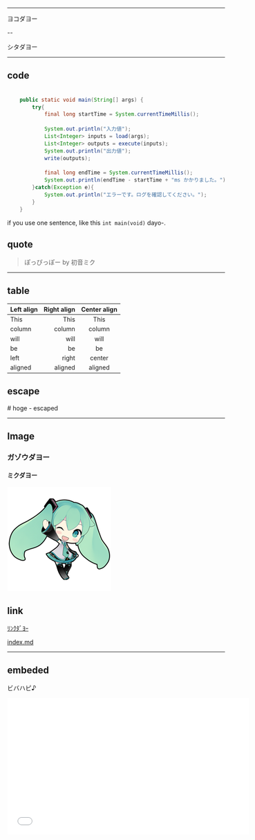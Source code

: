 
---

ヨコダヨー

--

シタダヨー


---

## code

```java:sample.java

    public static void main(String[] args) {
		try{
			final long startTime = System.currentTimeMillis();

			System.out.println("入力値");
			List<Integer> inputs = load(args);
			List<Integer> outputs = execute(inputs);
			System.out.println("出力値");
			write(outputs);

			final long endTime = System.currentTimeMillis();
			System.out.println(endTime - startTime + "ms かかりました。");
		}catch(Exception e){
			System.out.println("エラーです。ログを確認してください。");
		}
	}

```

if you use one sentence, like this `int main(void)` dayo-.

## quote

> ぽっぴっぽー by 初音ミク

---

## table

| Left align | Right align | Center align |
|:-----------|------------:|:------------:|
| This       |        This |     This     |
| column     |      column |    column    |
| will       |        will |     will     |
| be         |          be |      be      |
| left       |       right |    center    |
| aligned    |     aligned |   aligned    |

## escape

\# hoge
\- escaped

---

## Image

### ガゾウダヨー

#### ミクダヨー
![Alt Text](../img/miku.png)

## link

[ﾘﾝｸﾀﾞﾖｰ](https://github.com/uryyyyyyy)

[index.md](index.md)

---

## embeded
ビバハピ♪
<iframe width="560" height="315" src="//www.youtube.com/embed/WiUjG9fF3zw" frameborder="0" allowfullscreen></iframe>
